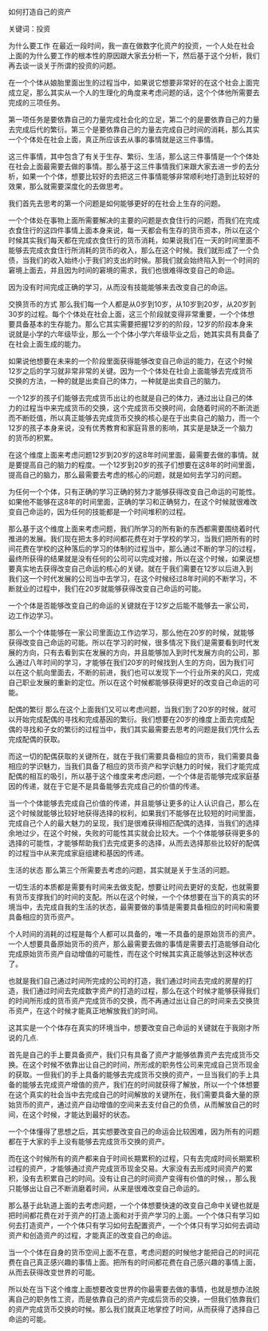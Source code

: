 如何打造自己的资产

关键词：投资

为什么要工作
在最近一段时间，我一直在做数字化资产的投资，一个人处在社会上面的为什么要工作的根本性的原因跟大家去分析一下，然后基于这个分析，我们再去谈一谈关于所谓的投资的问题。

在一个个体从娘胎里面出生的过程当中，如果说它想要非常好的在这个社会上面完成立足，那么其实从一个人的生理化的角度来考虑问题的话，这个个体他所需要去完成的三项任务。

第一项任务是要依靠自己的力量完成社会化的立足，第二个的是要依靠自己的力量去完成后代的繁衍。第三个是要依靠自己的力量去完成自己时间的消耗，那么其实一个个体处在社会上面，真正所应该去从事的事情就是这三件事情。

这三件事情，其中包含了有关于生存、繁衍、生活，那么这三件事情是一个个体处在社会上面最需要去做的事情。那么基于这三件事情我们来跟大家去进一步的去分析，如果一个个体，想要比较好的去把这三件事情能够非常顺利地打造到比较好的效果，那么就需要深度化的去做思考。

我们首先去思考的第一个问题是如何能够更好的在社会上生存的问题。

一个个体处在事物上面所需要解决的主要的问题是衣食住行的问题，而我们在完成衣食住行的这四件事情上面本身来说，每一天都会有生存的货币资本，所以在这个时候其实我们每天都在完成衣食住行的货币消耗，如果说我们在一天的时间里面不能够去完成衣食住行所消耗的货币的收入，那么在这个时候。我们就形成了一个负债，当我们的收入始终小于我们的支出的时候。那我们就会始终陷入到一个时间的窘境上面去，并且因为时间的窘境的需求，我们也很难得改变自己的命运。

因为没有时间完成正确的学习，从而没有技能能够来去改变自己的命运。

交换货币的方式
那么我们每一个人都是从0岁到10岁，从10岁到20岁，从20岁到30岁的过程。每个个体处在社会上面，这三个阶段就变得非常重要，一个个体想要具备基本的生存能力。那么它其实需要把握12岁的的阶段，12岁的阶段本身来说就是小学的六年级毕业，那么一个个体小学六年级毕业之后，她其实具有具备了在社会上面生成的能力。

如果说他想要在未来的一个阶段里面获得能够改变自己命运的能力，在这个时候12岁之后的学习就非常非常的关键。因为一个个体处在社会上面能够去完成货币交换的方法，一种的就是出卖自己的体力，一种就是出卖自己的脑力。

一个12岁的孩子们能够去完成货币出让的也就是自己的体力，通过出让自己的体力的过程当中来完成货币的交换，这个完成货币交换时间，会随着时间的不断流逝而不断贬值，所以真正能够去完成货币交换的核心是在于出卖自己的脑力，而一个12岁的孩子本身来说，没有优秀教育和家庭背景的影响，其实是是缺乏一个脑力的货币的积累。

在这个维度上面来考虑问题12岁到20岁的这8年时间里面，最需要去做的事情。就是要提高自己的脑力的程度。一个12岁到20岁的孩子们想要在这8年的时间里面，提高自己的脑力，那么最需要去考虑的核心的问题，就是如何去学习的问题。

为任何一个个体，只有正确的学习正确的努力才能够获得改变自己命运的可能性。如果他不能够在这8年的时间里面，正确的学习和正确努力，在这个时候就很难改变自己命运的，因为任何的技能都是一个时间堆积的过程。

那么基于这个维度上面来考虑问题，我们所学习的所有新的东西都需要围绕着时代推进的发展。我们现在把太多的时间都花费在对于学校的学习，当我们把所有的时间花费在学校的这种落后的学习的体制的过程当中，那么通过不断的学习的过程，最终所获得的结果就是没有任何的公司可以完成对接，所以在这个时候，如果说想要真实地去获得改变自己命运的核心的关键。就在于我们需要在12岁以后进入到我们这一个时代发展的公司当中去学习，在这个时候经过8年时间的不断学习，不断就业的过程中，我们在20岁就能够获得改变自己命运的可能。

一个个体是否能够改变自己的命运的关键就在于12岁之后能不能够去一家公司，边工作边学习。

那么一个个体能够在一家公司里面边工作边学习，那么他在20岁的时候，就能够获得改变自己命运的可能。所以在学习的时候，很多情况下我们是需要看到时代发展的方向，只有去看到实在发展的方向，并且能够加入到时代发展方向的公司，那么通过八年时间的学习，才能够在我们20岁的时候找到人生的方向，因为我们可以在这个航向里面去，不断的前进，我们也可以发现下一个行业所来的风口，完成自己职业发展的重新的定位。所以在这个时候都能够获得更好的改变自己命运的可能。

配偶的繁衍
那么在这个上面我们又可以考虑问题，当我们到了20岁的时候，就可以开始完成配偶的寻找和完成基因的繁衍。我们想要在20岁的维度上面去完成配偶的寻找和子女的繁衍的过程当中，我们其实最需要去思考的问题是我们凭什么去完成配偶的获取。

而这一切的配偶获取的关键所在，就在于我们需要具备相应的货币，我们需要具备相应的学识魅力，当我们具备了相应的货币资产和学识魅力的时候，我们才能完成配偶的相互的吸引，所以基于这个维度来考虑问题，一个个体是否能够完成家庭基因的传递，就在于它是不是具备能够去完成自己的价值的传递。

当一个个体能够去完成自己价值的传递，并且能够让更多的让人认识自己，那么在这个时候就能够比较好地获得选择的权利，如果我们不能够在比较短的时间里面，完成自己个人的最大魅力的呈现，我们是很难获得相匹配偶的选择，当我们的选择余地过少，在这个时候，失败的可能性其实就会比较大。一个个体能够获得更多的选择的可能性，才能够帮助我们去完成更多的选择，从而去选择那些比较好的配偶的过程当中从来完成家庭组建和基因的传递。

生活的状态
那么第三个所需要去考虑的问题，其实就是关于生活的问题。

一切生活的本质都是需要有时间来去做支配，想要让时间去更好的支配，也就需要有货币支撑我们的时间的支配。所以在这个时候，一个个体想要在当下的真实的环境当中，去完成自我的生活的状态，最需要做的事情是需要具备相应的时间和需要具备相应的货币资产。

个人时间的消耗的过程是每个人都可以具备的，唯一不具备的是原始货币的资产。一个人想要具备原始货币的资产，那么最需要去做的事情是需要去打造能够自动化完成原始货币资产自动增值的可能性，而在这个时候其实真正能够达到这种状态了。

也就是我们自己通过时间所完成的公司的打造，我们通过时间去完成的房屋的打造，我们通过时间去完成数字资产的打造的过程，那么在这个时候才能够获得我们的时间所形成的货币资产完成货币的交换，而不再通过出让自己的时间来去交换货币资产，在这个时候才能真正地解放我们的时间。

这其实是一个个体存在真实的环境当中，想要改变自己命运的关键就在于我刚才所说的几点.

首先是自己的手上要具备资产，我们只有具备了资产才能够依靠资产去完成货币交换。在这个时候不依靠出让自己的时间，所形成的职务性公司来完成自己货币现金的获取。一但我们的手上具备的能够去完成货币交换的资产，一旦当我们的手上具备的能够去完成资产增值的资产，我们在的时间就获得了解放，所以一个个体想要在这个真实的社会当中去完成自己的时间解放的关键所在，我们需要具备大量的原始货币的资产，通过资产自动增值的空间来去支付自己的负债，从而解放自己的时间，在这个时候，才能达到最好的状态。

一个个体懂得了思想之后，其实想要改变自己的命运会比较困难，因为所有的问题都在于大家的手上没有能够去完成货币交换的资产。

而在这个时候所有的资产都来自于时间长期累积的过程，只有去完成时间长期累积过程的资产，才能够通过资产完成货币现金交易。大家没有去形成时间资产的累积，没有去积累自己的时间。没有让自己的时间资产变得有价值的时候，，那么我只能够出让自己不断消磨着时间，从来是很难改变自己命运的。

那么基于此轨道上面的去考虑问题，一个个体想要快速的改变自己命中关键也就是把时间都花费在对于资产的打造上面和对于资产学习的上面。一个个体只有学习如何去打造资产，一个个体只有学习如何去配置资产，一个个体只有学习如何去调动资产和创造资产的过程，才能真正的改变自己的命运。

当一个个体在自身的货币空间上面不在意，考虑问题的时候他才能把自己的时间花费在自己真正感兴趣的事情上面。把所有的时间都花费在自己感兴趣的事情上面，从而去获得改变世界的可能。

所以处在当下这个维度上面想要改变世界的你最需要去做的事情，也就是想办法脱离自己的职务性工资，而是依靠自己的资产完成后货币的交换，一但我们依靠我们的资产完成货币交换的时候。那么我们就真正地掌控了时间，从而获得了选择自己命运的可能。
